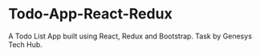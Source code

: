 # Todo-App-React-Redux
A Todo List App built using React, Redux and Bootstrap. Task by Genesys Tech Hub.
